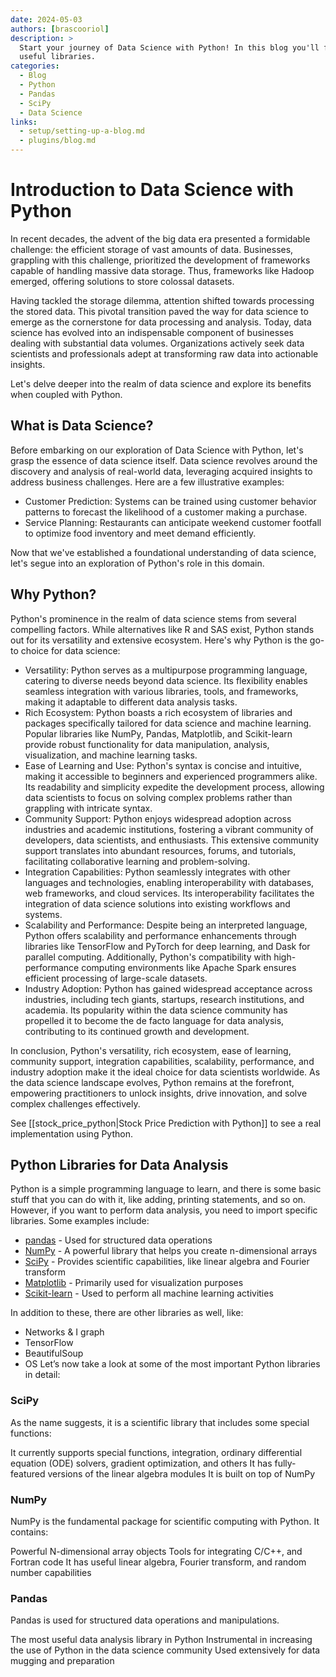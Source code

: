 ```yaml
---
date: 2024-05-03
authors: [brascooriol]
description: >
  Start your journey of Data Science with Python! In this blog you'll find tips and tricks to start with Python and some
  useful libraries.
categories:
  - Blog
  - Python
  - Pandas
  - SciPy
  - Data Science
links:
  - setup/setting-up-a-blog.md
  - plugins/blog.md
---
```


# Introduction to Data Science with Python

In recent decades, the advent of the big data era presented a formidable challenge: the efficient storage of vast
amounts of data. Businesses, grappling with this challenge, prioritized the development of frameworks capable of
handling massive data storage. Thus, frameworks like Hadoop emerged, offering solutions to store colossal datasets.
<!-- more -->
Having tackled the storage dilemma, attention shifted towards processing the stored data. This pivotal transition paved
the way for data science to emerge as the cornerstone for data processing and analysis. Today, data science has evolved
into an indispensable component of businesses dealing with substantial data volumes. Organizations actively seek data
scientists and professionals adept at transforming raw data into actionable insights.

Let's delve deeper into the realm of data science and explore its benefits when coupled with Python.

## What is Data Science?

Before embarking on our exploration of Data Science with Python, let's grasp the essence of data science itself. Data
science revolves around the discovery and analysis of real-world data, leveraging acquired insights to address business
challenges. Here are a few illustrative examples:

- Customer Prediction: Systems can be trained using customer behavior patterns to forecast the likelihood of a customer
  making a purchase.
- Service Planning: Restaurants can anticipate weekend customer footfall to optimize food inventory and meet demand
  efficiently.

Now that we've established a foundational understanding of data science, let's segue into an exploration of Python's
role in this domain.

## Why Python?

Python's prominence in the realm of data science stems from several compelling factors. While alternatives like R and
SAS exist, Python stands out for its versatility and extensive ecosystem. Here's why Python is the go-to choice for data
science:

- Versatility: Python serves as a multipurpose programming language, catering to diverse needs beyond data science. Its
  flexibility enables seamless integration with various libraries, tools, and frameworks, making it adaptable to
  different data analysis tasks.
- Rich Ecosystem: Python boasts a rich ecosystem of libraries and packages specifically tailored for data science and
  machine learning. Popular libraries like NumPy, Pandas, Matplotlib, and Scikit-learn provide robust functionality for
  data manipulation, analysis, visualization, and machine learning tasks.
- Ease of Learning and Use: Python's syntax is concise and intuitive, making it accessible to beginners and experienced
  programmers alike. Its readability and simplicity expedite the development process, allowing data scientists to focus
  on solving complex problems rather than grappling with intricate syntax.
- Community Support: Python enjoys widespread adoption across industries and academic institutions, fostering a vibrant
  community of developers, data scientists, and enthusiasts. This extensive community support translates into abundant
  resources, forums, and tutorials, facilitating collaborative learning and problem-solving.
- Integration Capabilities: Python seamlessly integrates with other languages and technologies, enabling
  interoperability with databases, web frameworks, and cloud services. Its interoperability facilitates the integration
  of data science solutions into existing workflows and systems.
- Scalability and Performance: Despite being an interpreted language, Python offers scalability and performance
  enhancements through libraries like TensorFlow and PyTorch for deep learning, and Dask for parallel computing.
  Additionally, Python's compatibility with high-performance computing environments like Apache Spark ensures efficient
  processing of large-scale datasets.
- Industry Adoption: Python has gained widespread acceptance across industries, including tech giants, startups,
  research institutions, and academia. Its popularity within the data science community has propelled it to become the
  de facto language for data analysis, contributing to its continued growth and development.

In conclusion, Python's versatility, rich ecosystem, ease of learning, community support, integration capabilities,
scalability, performance, and industry adoption make it the ideal choice for data scientists worldwide. As the data
science landscape evolves, Python remains at the forefront, empowering practitioners to unlock insights, drive
innovation, and solve complex challenges effectively.

See [[stock_price_python|Stock Price Prediction with Python]] to see a real implementation using Python.

## Python Libraries for Data Analysis

Python is a simple programming language to learn, and there is some basic stuff that you can do with it, like adding,
printing statements, and so on. However, if you want to perform data analysis, you need to import specific libraries.
Some examples include:

- [pandas](http://pandas.pydata.org/) - Used for structured data operations
- [NumPy](https://numpy.org/) - A powerful library that helps you create n-dimensional arrays
- [SciPy](https://scipy.org/) - Provides scientific capabilities, like linear algebra and Fourier transform
- [Matplotlib](https://matplotlib.org/) - Primarily used for visualization purposes
- [Scikit-learn](https://scikit-learn.org/stable/) - Used to perform all machine learning activities

In addition to these, there are other libraries as well, like:

- Networks & I graph
- TensorFlow
- BeautifulSoup
- OS
  Let’s now take a look at some of the most important Python libraries in detail:

### SciPy

As the name suggests, it is a scientific library that includes some special functions:

It currently supports special functions, integration, ordinary differential equation (ODE) solvers, gradient
optimization, and others
It has fully-featured versions of the linear algebra modules
It is built on top of NumPy

### NumPy

NumPy is the fundamental package for scientific computing with Python. It contains:

Powerful N-dimensional array objects
Tools for integrating C/C++, and Fortran code
It has useful linear algebra, Fourier transform, and random number capabilities

### Pandas

Pandas is used for structured data operations and manipulations.

The most useful data analysis library in Python
Instrumental in increasing the use of Python in the data science community
Used extensively for data mugging and preparation